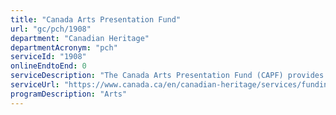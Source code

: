 ```yaml
---
title: "Canada Arts Presentation Fund"
url: "gc/pch/1908"
department: "Canadian Heritage"
departmentAcronym: "pch"
serviceId: "1908"
onlineEndtoEnd: 0
serviceDescription: "The Canada Arts Presentation Fund (CAPF) provides financial assistance to organizations that professionally present arts festivals or performing arts series (arts presenters) and organizations that offer support to arts presenters."
serviceUrl: "https://www.canada.ca/en/canadian-heritage/services/funding/arts-presentation-fund.html"
programDescription: "Arts"
---
```


